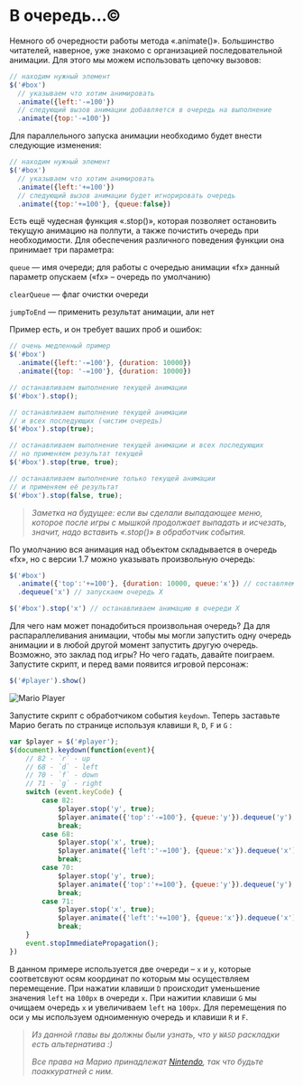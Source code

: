 # В очередь…©

Немного об очередности работы метода «.animate()». Большинство читателей, наверное, уже знакомо с организацией последовательной анимации. Для этого мы можем использовать цепочку вызовов:

```javascript
// находим нужный элемент
$('#box')
  // указываем что хотим анимировать
  .animate({left:'-=100'})
  // следующий вызов анимации добавляется в очередь на выполнение
  .animate({top:'-=100'})
```

Для параллельного запуска анимации необходимо будет внести следующие изменения:

```javascript
// находим нужный элемент
$('#box')
  // указываем что хотим анимировать
  .animate({left:'+=100'})
  // следующий вызов анимации будет игнорировать очередь
  .animate({top:'+=100'}, {queue:false})
```

Есть ещё чудесная функция «.stop()», которая позволяет остановить текущую анимацию на полпути, а также почистить очередь при необходимости. Для обеспечения различного поведения функции она принимает три параметра:

`queue` — имя очереди; для работы с очередью анимации «fx» данный параметр опускаем («fx» – очередь по умолчанию)

`clearQueue` — флаг очистки очереди

`jumpToEnd` — применить результат анимации, али нет

Пример есть, и он требует ваших проб и ошибок:

```javascript
// очень медленный пример
$('#box')
  .animate({left:'-=100'}, {duration: 10000})
  .animate({top: '-=100'}, {duration: 10000})
```

```javascript
// останавливаем выполнение текущей анимации
$('#box').stop();
```

```javascript
// останавливаем выполнение текущей анимации
// и всех последующих (чистим очередь)
$('#box').stop(true);
```

```javascript
// останавливаем выполнение текущей анимации и всех последующих
// но применяем результат текущей
$('#box').stop(true, true);
```

```javascript
// останавливаем выполнение только текущей анимации
// и применяем её результат
$('#box').stop(false, true);
```

> _Заметка на будущее: если вы сделали выпадающее меню, которое после игры с мышкой продолжает выпадать и исчезать, значит, надо вставить «.stop()» в обработчик события._

По умолчанию вся анимация над объектом складывается в очередь «fx», но с версии 1.7 можно указывать произвольную очередь:

```javascript
$('#box')
  .animate({'top':'+=100'}, {duration: 10000, queue:'x'}) // составляем очередь X
  .dequeue('x') // запускаем очередь X
```

```javascript
$('#box').stop('x') // останавливаем анимацию в очереди X
```

Для чего нам может понадобиться произвольная очередь? Да для распараллеливания анимации, чтобы мы могли запустить одну очередь анимации и в любой другой момент запустить другую очередь. Возможно, это заклад под игры? Но чего гадать, давайте поиграем. Запустите скрипт, и перед вами появится игровой персонаж:

```javascript
$('#player').show()
```

![Mario Player](../assets/img/mario.svg)

Запустите скрипт с обработчиком события `keydown`. Теперь заставьте Марио бегать по странице используя клавиши `R`, `D`, `F` и `G` :

```javascript
var $player = $('#player');
$(document).keydown(function(event){
    // 82 - `r` - up
    // 68 - `d` - left
    // 70 - `f` - down
    // 71 - `g` - right
    switch (event.keyCode) {
        case 82:
            $player.stop('y', true);
            $player.animate({'top':'-=100'}, {queue:'y'}).dequeue('y');
            break;
        case 68:
            $player.stop('x', true);
            $player.animate({'left':'-=100'}, {queue:'x'}).dequeue('x');
            break;
        case 70:
            $player.stop('y', true);
            $player.animate({'top':'+=100'}, {queue:'y'}).dequeue('y');
            break;
        case 71:
            $player.stop('x', true);
            $player.animate({'left':'+=100'}, {queue:'x'}).dequeue('x');
            break;
    }
    event.stopImmediatePropagation();
})
```

В данном примере используется две очереди – `x` и `y`, которые соответсвуют осям координат по которым мы осуществляем перемещение. При нажатии клавиши `D` происходит уменьшение значения `left` на `100px` в очереди `x`. При нажитии клавиши `G` мы очищаем очередь `x` и увеличиваем `left` на `100px`. Для перемещения по оси `y` мы используем одноименную очередь и клавиши `R` и `F`.

> _Из данной главы вы должны были узнать, что у `WASD` раскладки есть альтернатива :)_
>
> _Все права на Марио принадлежат_ [_Nintendo_](https://www.nintendo.com/)_, так что будьте поаккуратней с ним._
